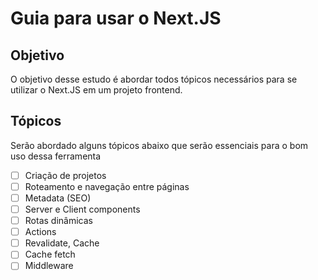 # Guia para usar o Next.JS

## Objetivo
O objetivo desse estudo é abordar todos tópicos necessários para se utilizar o Next.JS em um projeto frontend.

## Tópicos
Serão abordado alguns tópicos abaixo que serão essenciais para o bom uso dessa ferramenta
 - [ ] Criação de projetos
 - [ ] Roteamento e navegação entre páginas
 - [ ] Metadata (SEO)
 - [ ] Server e Client components
 - [ ] Rotas dinâmicas
 - [ ] Actions
 - [ ] Revalidate, Cache
 - [ ] Cache fetch
 - [ ] Middleware
